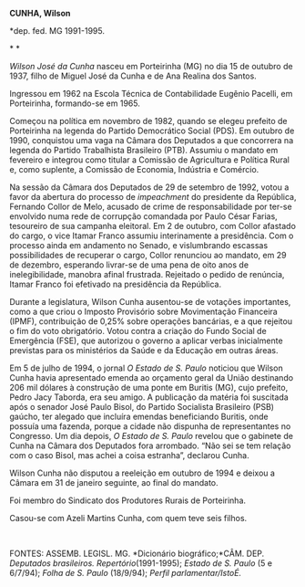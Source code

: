 **CUNHA, Wilson**

\*dep. fed. MG 1991-1995.

* *

*Wilson José da Cunha* nasceu em Porteirinha (MG) no dia 15 de outubro
de 1937, filho de Miguel José da Cunha e de Ana Realina dos Santos.

Ingressou em 1962 na Escola Técnica de Contabilidade Eugênio Pacelli, em
Porteirinha, formando-se em 1965.

Começou na política em novembro de 1982, quando se elegeu prefeito de
Porteirinha na legenda do Partido Democrático Social (PDS). Em outubro
de 1990, conquistou uma vaga na Câmara dos Deputados a que concorrera na
legenda do Partido Trabalhista Brasileiro (PTB). Assumiu o mandato em
fevereiro e integrou como titular a Comissão de Agricultura e Política
Rural e, como suplente, a Comissão de Economia, Indústria e Comércio.

Na sessão da Câmara dos Deputados de 29 de setembro de 1992, votou a
favor da abertura do processo de *impeachment* do presidente da
República, Fernando Collor de Melo, acusado de crime de responsabilidade
por ter-se envolvido numa rede de corrupção comandada por Paulo César
Farias, tesoureiro de sua campanha eleitoral. Em 2 de outubro, com
Collor afastado do cargo, o vice Itamar Franco assumiu interinamente a
presidência. Com o processo ainda em andamento no Senado, e vislumbrando
escassas possibilidades de recuperar o cargo, Collor renunciou ao
mandato, em 29 de dezembro, esperando livrar-se de uma pena de oito anos
de inelegibilidade, manobra afinal frustrada. Rejeitado o pedido de
renúncia, Itamar Franco foi efetivado na presidência da República.

Durante a legislatura, Wilson Cunha ausentou-se de votações importantes,
como a que criou o Imposto Provisório sobre Movimentação Financeira
(IPMF), contribuição de 0,25% sobre operações bancárias, e a que
rejeitou o fim do voto obrigatório. Votou contra a criação do Fundo
Social de Emergência (FSE), que autorizou o governo a aplicar verbas
inicialmente previstas para os ministérios da Saúde e da Educação em
outras áreas.

Em 5 de julho de 1994, o jornal *O Estado de S. Paulo* noticiou que
Wilson Cunha havia apresentado emenda ao orçamento geral da União
destinando 206 mil dólares à construção de uma ponte em Buritis (MG),
cujo prefeito, Pedro Jacy Taborda, era seu amigo. A publicação da
matéria foi suscitada após o senador José Paulo Bisol, do Partido
Socialista Brasileiro (PSB) gaúcho, ter alegado que incluíra emendas
beneficiando Buritis, onde possuía uma fazenda, porque a cidade não
dispunha de representantes no Congresso. Um dia depois, *O Estado de S.
Paulo* revelou que o gabinete de Cunha na Câmara dos Deputados fora
arrombado. “Não sei se tem relação com o caso Bisol, mas achei a coisa
estranha”, declarou Cunha.

Wilson Cunha não disputou a reeleição em outubro de 1994 e deixou a
Câmara em 31 de janeiro seguinte, ao final do mandato.

Foi membro do Sindicato dos Produtores Rurais de Porteirinha.

Casou-se com Azeli Martins Cunha, com quem teve seis filhos.

 

FONTES: ASSEMB. LEGISL. MG. *Dicionário biográfico;*CÂM. DEP. *Deputados
brasileiros. Repertório*(1991-1995); *Estado de S. Paulo* (5 e 6/7/94);
*Folha de S. Paulo* (18/9/94); *Perfil parlamentar/IstoÉ.*

 
